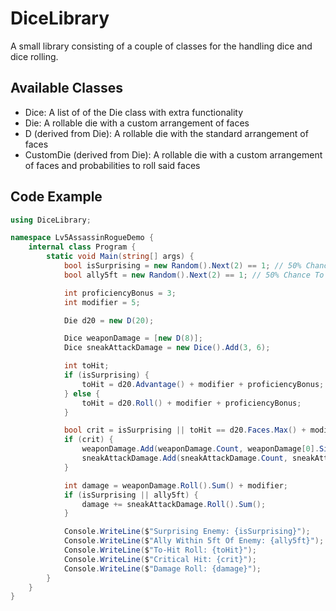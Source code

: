 # DiceLibrary
A small library consisting of a couple of classes for the handling dice and dice rolling.

## Available Classes
- Dice: A list of of the Die class with extra functionality
- Die: A rollable die with a custom arrangement of faces
- D (derived from Die): A rollable die with the standard arrangement of faces
- CustomDie (derived from Die): A rollable die with a custom arrangement of faces and probabilities to roll said faces

## Code Example
```cs
using DiceLibrary;

namespace Lv5AssassinRogueDemo {
	internal class Program {
		static void Main(string[] args) {
			bool isSurprising = new Random().Next(2) == 1; // 50% Chance To Be Surprising
			bool ally5ft = new Random().Next(2) == 1; // 50% Chance To Have Ally Within 5ft Of Target

			int proficiencyBonus = 3;
			int modifier = 5;

			Die d20 = new D(20);

			Dice weaponDamage = [new D(8)];
			Dice sneakAttackDamage = new Dice().Add(3, 6);

			int toHit;
			if (isSurprising) {
				toHit = d20.Advantage() + modifier + proficiencyBonus;
			} else {
				toHit = d20.Roll() + modifier + proficiencyBonus;
			}

			bool crit = isSurprising || toHit == d20.Faces.Max() + modifier + proficiencyBonus;
			if (crit) {
				weaponDamage.Add(weaponDamage.Count, weaponDamage[0].Size);
				sneakAttackDamage.Add(sneakAttackDamage.Count, sneakAttackDamage[0].Size);
			}

			int damage = weaponDamage.Roll().Sum() + modifier;
			if (isSurprising || ally5ft) {
				damage += sneakAttackDamage.Roll().Sum();
			}

			Console.WriteLine($"Surprising Enemy: {isSurprising}");
			Console.WriteLine($"Ally Within 5ft Of Enemy: {ally5ft}");
			Console.WriteLine($"To-Hit Roll: {toHit}");
			Console.WriteLine($"Critical Hit: {crit}");
			Console.WriteLine($"Damage Roll: {damage}");
		}
	}
}
```